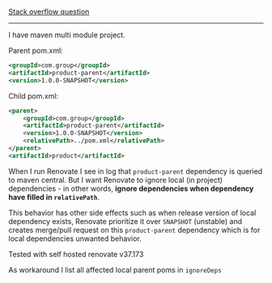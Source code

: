 
[Stack overflow question](https://stackoverflow.com/questions/78006971/renovate-prevent-query-for-local-dependencies-in-maven)

----------------------------

I have maven multi module project.

Parent pom.xml:
```xml
<groupId>com.group</groupId>
<artifactId>product-parent</artifactId>
<version>1.0.0-SNAPSHOT</version>
```

Child pom.xml:
```xml
<parent>
    <groupId>com.group</groupId>
    <artifactId>product-parent</artifactId>
    <version>1.0.0-SNAPSHOT</version>
    <relativePath>../pom.xml</relativePath>
</parent>
<artifactId>product</artifactId>
```

When I run Renovate I see in log that `product-parent` dependency is queried to maven central. But I want Renovate to ignore local (in project) dependencies - in other words, **ignore dependencies when dependency have filled in `relativePath`**.

This behavior has other side effects such as when release version of local dependency exists, Renovate prioritize it over `SNAPSHOT` (unstable) and creates merge/pull request on this `product-parent` dependency which is for local dependencies unwanted behavior.


Tested with self hosted renovate v37.173

As workaround I list all affected local parent poms in `ignoreDeps`